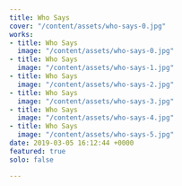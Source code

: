 ```yaml
---
title: Who Says
cover: "/content/assets/who-says-0.jpg"
works:
- title: Who Says
  image: "/content/assets/who-says-0.jpg"
- title: Who Says
  image: "/content/assets/who-says-1.jpg"
- title: Who Says
  image: "/content/assets/who-says-2.jpg"
- title: Who Says
  image: "/content/assets/who-says-3.jpg"
- title: Who Says
  image: "/content/assets/who-says-4.jpg"
- title: Who Says
  image: "/content/assets/who-says-5.jpg"
date: 2019-03-05 16:12:44 +0000
featured: true
solo: false

---
```


